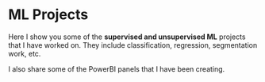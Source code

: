 # **ML Projects**
Here I show you some of the **supervised and unsupervised ML** projects that I have worked on.
They include classification, regression, segmentation work, etc.

I also share some of the PowerBI panels that I have been creating.
